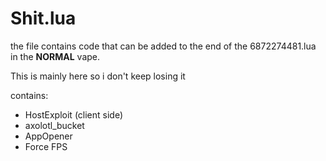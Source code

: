 # Shit.lua

the file contains code that can be added to the end of the 6872274481.lua in the **NORMAL** vape.

This is mainly here so i don't keep losing it

contains:
- HostExploit (client side)
- axolotl_bucket
- AppOpener
- Force FPS
